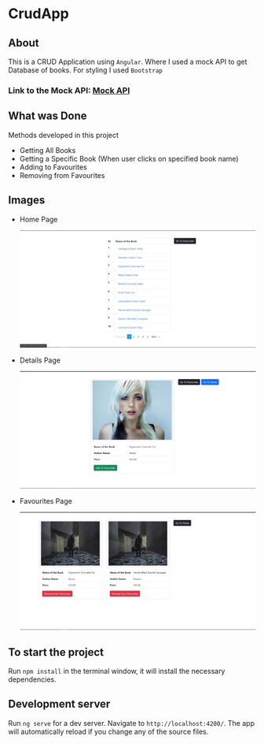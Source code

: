 # CrudApp

## About

This is a CRUD Application using `Angular`. Where I used a mock API to get Database of books. For styling I used `Bootstrap`

### Link to the Mock API: [Mock API](https://609cd6ba04bffa001792d638.mockapi.io/books)

## What was Done

Methods developed in this project

- Getting All Books
- Getting a Specific Book (When user clicks on specified book name)
- Adding to Favourites
- Removing from Favourites

## Images

- Home Page

  ![HomePage](./images/home-page.jpg)

- Details Page

  ![HomePage](./images/details-page.jpg)

- Favourites Page

  ![HomePage](./images/favourites-page.jpg)

## To start the project

Run `npm install` in the terminal window, it will install the necessary dependencies.

## Development server

Run `ng serve` for a dev server. Navigate to `http://localhost:4200/`. The app will automatically reload if you change any of the source files.
